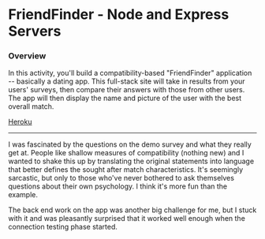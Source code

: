 # FriendFinder - Node and Express Servers

### Overview

In this activity, you'll build a compatibility-based "FriendFinder" application -- basically a dating app. This full-stack site will take in results from your users' surveys, then compare their answers with those from other users. The app will then display the name and picture of the user with the best overall match. 

[Heroku](https://dashboard.heroku.com/apps/friend-finder-by-rmk)

- - -

I was fascinated by the questions on the demo survey and what they really get at. People like shallow measures of compatibility (nothing new) and I wanted to shake this up by translating the original statements into language that better defines the sought after match characteristics. It's seemingly sarcastic, but only to those who've never bothered to ask themselves questions about their own psychology. I think it's more fun than the example.

The back end work on the app was another big challenge for me, but I stuck with it and was pleasantly surprised that it worked well enough when the connection testing phase started.